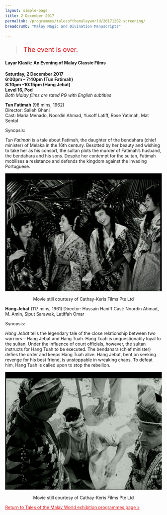 ```yaml
---
layout: simple-page
title: 2 December 2017
permalink: /programmes/talesofthemalayworld/20171202-screening/
breadcrumb: "Malay Magic and Divination Manuscripts"

---
```


<blockquote style="color: #E21216; font-size: 150%;">The event is over.</blockquote>

#### Layar Klasik: An Evening of Malay Classic Films

__Saturday, 2 December 2017__<br>
__6:00pm – 7:40pm (Tun Fatimah)__<br>
__8:10pm –10:15pm (Hang Jebat)__<br>
__Level 16, Pod__<br>
_Both Malay films are rated PG with English subtitles_

__Tun Fatimah__ (98 mins, 1962)<br>
Director: Salleh Ghani<br>
Cast: Maria Menado, Noordin Ahmad, Yusoff Latiff, Rose Yatimah, Mat Sentol

Synopsis:

_Tun Fatimah_ is a tale about Fatimah, the daughter of the bendahara (chief minister) of Melaka in the 16th century. Besotted by her beauty and wishing to take her as his consort, the sultan plots the murder of Fatimah’s husband, the bendahara and his sons. Despite her contempt for the sultan, Fatimah mobilises a resistance and defends the kingdom against the invading Portuguese.

![Film still from Tun Fatimah. Four women are smiling at each other.](/images/event-images/tmw/Tun-Fatimah-01-768x576-1.jpg)
<center>Movie still courtesy of Cathay-Keris Films Pte Ltd</center>

__Hang Jebat__ (117 mins, 1961)
Director: Hussain Haniff
Cast: Noordin Ahmad, M. Amin, Siput Sarawak, Latiffah Omar

Synopsis:

_Hang Jebat_ tells the legendary tale of the close relationship between two warriors – Hang Jebat and Hang Tuah. Hang Tuah is unquestionably loyal to the sultan. Under the influence of court officials, however, the sultan instructs for Hang Tuah to be executed. The bendahara (chief minister) defies the order and keeps Hang Tuah alive. Hang Jebat, bent on seeking revenge for his best friend, is unstoppable in wreaking chaos. To defeat him, Hang Tuah is called upon to stop the rebellion.

![Film still from Hang Jebat. Three men are in the scene.](/images/event-images/tmw/Hang-Jebat-01-768x576-1.jpg)
<center>Movie still courtesy of Cathay-Keris Films Pte Ltd</center>

<a href="/exhibitions/past-exhibitions/talesofthemalayworld/programmes/" style="color:#E21216;">Return to Tales of the Malay World exhibition programmes page &#187;</a>
